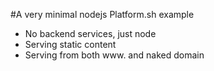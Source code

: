 #A  very minimal nodejs Platform.sh example

* No backend services, just node
* Serving static content
* Serving from both www. and naked domain